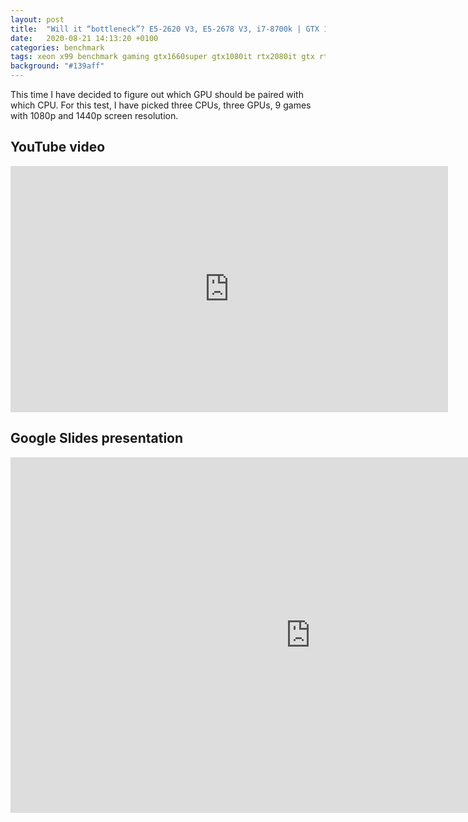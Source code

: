 ```yaml
---
layout: post
title:  "Will it “bottleneck”? E5-2620 V3, E5-2678 V3, i7-8700k | GTX 1660S, GTX 1080 Ti, RTX 2080 Ti"
date:   2020-08-21 14:13:20 +0100
categories: benchmark
tags: xeon x99 benchmark gaming gtx1660super gtx1080it rtx2080it gtx rtx e52620v3 e52678v3 i78700k intel nvidia 1080p 1440p
background: "#139aff"
---
```


This time I have decided to figure out which GPU should be paired with which CPU. For this test, I have picked three CPUs, three GPUs, 9 games with 1080p and 1440p screen resolution.

## YouTube video

<iframe width="700" height="394" src="https://www.youtube.com/embed/e8jMAVSWBH8" frameborder="0" allow="accelerometer; autoplay; encrypted-media; gyroscope; picture-in-picture" allowfullscreen></iframe>

## Google Slides presentation

<iframe src="https://docs.google.com/presentation/d/e/2PACX-1vSYoldaYr9NZT79yxvVFYRk7TRNTKHJleVQHe180NsQlcXxAGBiJ63I644m10sl8cG_2gFOYnkvb_Ik/embed?start=false&loop=false&delayms=60000" frameborder="0" width="960" height="569" allowfullscreen="true" mozallowfullscreen="true" webkitallowfullscreen="true"></iframe>